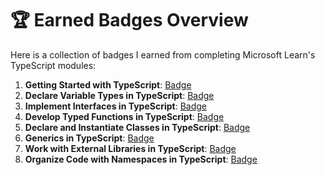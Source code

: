 # 🏆 Earned Badges Overview

Here is a collection of badges I earned from completing Microsoft Learn's TypeScript modules:

1. **Getting Started with TypeScript**: [Badge](https://learn.microsoft.com/api/achievements/share/en-us/TetianaKETTetianaShpakova-3189/YVH5P4VR?sharingId=7B597E88B249D320)
2. **Declare Variable Types in TypeScript**: [Badge](https://learn.microsoft.com/api/achievements/share/en-us/TetianaKETTetianaShpakova-3189/ZPFCH7E2?sharingId=7B597E88B249D320)
3. **Implement Interfaces in TypeScript**: [Badge](https://learn.microsoft.com/api/achievements/share/en-us/TetianaKETTetianaShpakova-3189/YVH5P4VR?sharingId=7B597E88B249D320)
4. **Develop Typed Functions in TypeScript**: [Badge](https://learn.microsoft.com/api/achievements/share/en-us/TetianaKETTetianaShpakova-3189/7EN3B8NZ?sharingId=7B597E88B249D320)
5. **Declare and Instantiate Classes in TypeScript**: [Badge](https://learn.microsoft.com/api/achievements/share/en-us/TetianaKETTetianaShpakova-3189/3XLTCT4H?sharingId=7B597E88B249D320)
6. **Generics in TypeScript**: [Badge](https://learn.microsoft.com/api/achievements/share/en-us/TetianaKETTetianaShpakova-3189/BLM2N6ZD?sharingId=7B597E88B249D320)
7. **Work with External Libraries in TypeScript**: [Badge](https://learn.microsoft.com/api/achievements/share/en-us/TetianaKETTetianaShpakova-3189/HYG6Z5H8?sharingId=7B597E88B249D320)
8. **Organize Code with Namespaces in TypeScript**: [Badge](https://learn.microsoft.com/api/achievements/share/en-us/TetianaKETTetianaShpakova-3189/9NS5M4LU?sharingId=7B597E88B249D320)